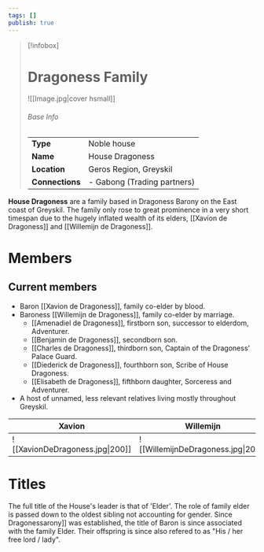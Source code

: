 ```yaml
---
tags: []
publish: true
---
```

> [!infobox]  
> # Dragoness Family
> ![[Image.jpg|cover hsmall]]  
> ###### Base Info
> | | |  
> |---|---|  
> | **Type** | Noble house | 
> | **Name** | House Dragoness |
> | **Location** | Geros Region, Greyskil |
> | **Connections** | - Gabong (Trading partners) |

**House Dragoness** are a family based in Dragoness Barony on the East coast of Greyskil. The family only rose to great prominence in a very short timespan due to the hugely inflated wealth of its elders, [[Xavion de Dragoness]] and [[Willemijn de Dragoness]]. 
# Members
## Current members
- Baron [[Xavion de Dragoness]], family co-elder by blood.
- Baroness [[Willemijn de Dragoness]], family co-elder by marriage.
	- [[Amenadiel de Dragoness]], firstborn son, successor to elderdom, Adventurer.
	- [[Benjamin de Dragoness]], secondborn son.
	- [[Charles de Dragoness]], thirdborn son, Captain of the Dragoness' Palace Guard.
	- [[Diederick de Dragoness]], fourthborn son, Scribe of House Dragoness.
	- [[Elisabeth de Dragoness]], fifthborn daughter, Sorceress and Adventurer.
- A host of unnamed, less relevant relatives living mostly throughout Greyskil.

| Xavion | **Willemijn** | **Amenadiel** | **Benjamin** | **Charles** | Diederick | Elisabeth |
| ---- | ---- | ---- | ---- | ---- | ---- | ---- |
| ![[XavionDeDragoness.jpg\|200]] | ![[WillemijnDeDragoness.jpg\|200]] | ![[AmenadielDeDragoness.png\|200]] | ![[BenjaminDeDragoness.jpg\|200]] | ![[CharlesDragoness.jpg\|200]] | ![[DiederickDeDragoness.png\|200]] | ![[Elisabeth2.jpg\|200]] |

# Titles
The full title of the House's leader is that of 'Elder'. The role of family elder is passed down to the oldest sibling not accounting for gender.
Since Dragonessarony]] was established, the title of Baron is since associated with the family Elder. Their offspring is since also refered to as "His / her free lord / lady".